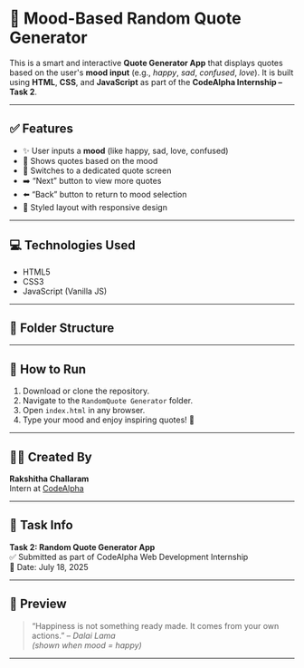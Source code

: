 # 🌈 Mood-Based Random Quote Generator

This is a smart and interactive **Quote Generator App** that displays quotes based on the user's **mood input** (e.g., *happy*, *sad*, *confused*, *love*). It is built using **HTML**, **CSS**, and **JavaScript** as part of the **CodeAlpha Internship – Task 2**.

---

## ✅ Features

- ✨ User inputs a **mood** (like happy, sad, love, confused)
- 🔁 Shows quotes based on the mood
- 📄 Switches to a dedicated quote screen
- ➡️ “Next” button to view more quotes
- ⬅️ “Back” button to return to mood selection
- 🎨 Styled layout with responsive design

---

## 💻 Technologies Used

- HTML5  
- CSS3  
- JavaScript (Vanilla JS)

---

## 📂 Folder Structure


---

## 🚀 How to Run

1. Download or clone the repository.
2. Navigate to the `RandomQuote Generator` folder.
3. Open `index.html` in any browser.
4. Type your mood and enjoy inspiring quotes! 🎉

---

## 🙋‍♀️ Created By

**Rakshitha Challaram**  
Intern at [CodeAlpha](https://www.codealpha.tech/)

---

## 📌 Task Info

**Task 2: Random Quote Generator App**  
✅ Submitted as part of CodeAlpha Web Development Internship  
📅 Date: July 18, 2025

---

## 🔮 Preview

> “Happiness is not something ready made. It comes from your own actions.” – *Dalai Lama*  
> *(shown when mood = happy)*

---

